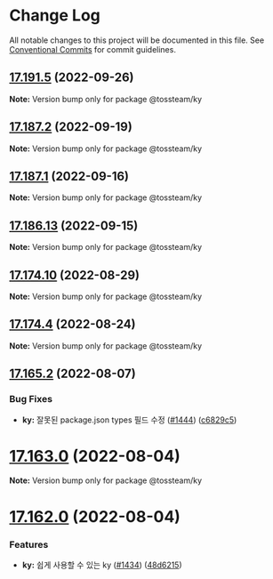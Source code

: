 # Change Log

All notable changes to this project will be documented in this file.
See [Conventional Commits](https://conventionalcommits.org) for commit guidelines.

## [17.191.5](https://github.toss.bz/toss/frontend-libraries/compare/v17.191.4...v17.191.5) (2022-09-26)

**Note:** Version bump only for package @tossteam/ky





## [17.187.2](https://github.toss.bz/toss/frontend-libraries/compare/v17.187.1...v17.187.2) (2022-09-19)

**Note:** Version bump only for package @tossteam/ky





## [17.187.1](https://github.toss.bz/toss/frontend-libraries/compare/v17.187.0...v17.187.1) (2022-09-16)

**Note:** Version bump only for package @tossteam/ky





## [17.186.13](https://github.toss.bz/toss/frontend-libraries/compare/v17.186.12...v17.186.13) (2022-09-15)

**Note:** Version bump only for package @tossteam/ky





## [17.174.10](https://github.toss.bz/toss/frontend-libraries/compare/v17.174.9...v17.174.10) (2022-08-29)

**Note:** Version bump only for package @tossteam/ky





## [17.174.4](https://github.toss.bz/toss/frontend-libraries/compare/v17.174.3...v17.174.4) (2022-08-24)

**Note:** Version bump only for package @tossteam/ky





## [17.165.2](https://github.toss.bz/toss/frontend-libraries/compare/v17.165.1...v17.165.2) (2022-08-07)


### Bug Fixes

* **ky:** 잘못된 package.json types 필드 수정 ([#1444](https://github.toss.bz/toss/frontend-libraries/issues/1444)) ([c6829c5](https://github.toss.bz/toss/frontend-libraries/commit/c6829c511f2d13e43009f016737603334cfa4c3d))





# [17.163.0](https://github.toss.bz/toss/frontend-libraries/compare/v17.162.3...v17.163.0) (2022-08-04)

**Note:** Version bump only for package @tossteam/ky





# [17.162.0](https://github.toss.bz/toss/frontend-libraries/compare/v17.161.3...v17.162.0) (2022-08-04)


### Features

* **ky:** 쉽게 사용할 수 있는 ky ([#1434](https://github.toss.bz/toss/frontend-libraries/issues/1434)) ([48d6215](https://github.toss.bz/toss/frontend-libraries/commit/48d6215feda4a44100b3afbd8b2948f1acba757b))
